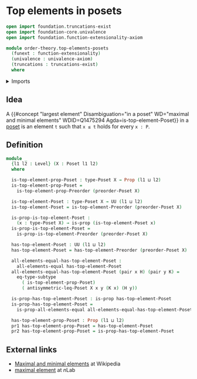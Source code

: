 # Top elements in posets

```agda
open import foundation.truncations-exist
open import foundation-core.univalence
open import foundation.function-extensionality-axiom

module order-theory.top-elements-posets
  (funext : function-extensionality)
  (univalence : univalence-axiom)
  (truncations : truncations-exist)
  where
```

<details><summary>Imports</summary>

```agda
open import foundation.dependent-pair-types
open import foundation.dependent-products-propositions funext
open import foundation.propositions funext univalence
open import foundation.subtypes funext univalence truncations
open import foundation.universe-levels

open import order-theory.posets funext univalence truncations
open import order-theory.top-elements-preorders funext univalence truncations
```

</details>

## Idea

A
{{#concept "largest element" Disambiguation="in a poset" WD="maximal and minimal elements" WDID=Q1475294 Agda=is-top-element-Poset}}
in a [poset](order-theory.posets.md) is an element `t` such that `x ≤ t` holds
for every `x : P`.

## Definition

```agda
module _
  {l1 l2 : Level} (X : Poset l1 l2)
  where

  is-top-element-prop-Poset : type-Poset X → Prop (l1 ⊔ l2)
  is-top-element-prop-Poset =
    is-top-element-prop-Preorder (preorder-Poset X)

  is-top-element-Poset : type-Poset X → UU (l1 ⊔ l2)
  is-top-element-Poset = is-top-element-Preorder (preorder-Poset X)

  is-prop-is-top-element-Poset :
    (x : type-Poset X) → is-prop (is-top-element-Poset x)
  is-prop-is-top-element-Poset =
    is-prop-is-top-element-Preorder (preorder-Poset X)

  has-top-element-Poset : UU (l1 ⊔ l2)
  has-top-element-Poset = has-top-element-Preorder (preorder-Poset X)

  all-elements-equal-has-top-element-Poset :
    all-elements-equal has-top-element-Poset
  all-elements-equal-has-top-element-Poset (pair x H) (pair y K) =
    eq-type-subtype
      ( is-top-element-prop-Poset)
      ( antisymmetric-leq-Poset X x y (K x) (H y))

  is-prop-has-top-element-Poset : is-prop has-top-element-Poset
  is-prop-has-top-element-Poset =
    is-prop-all-elements-equal all-elements-equal-has-top-element-Poset

  has-top-element-prop-Poset : Prop (l1 ⊔ l2)
  pr1 has-top-element-prop-Poset = has-top-element-Poset
  pr2 has-top-element-prop-Poset = is-prop-has-top-element-Poset
```

## External links

- [Maximal and minimal elements](https://en.wikipedia.org/wiki/Maximal_and_minimal_elements)
  at Wikipedia
- [maximal element](https://ncatlab.org/nlab/show/maximal+element) at $n$Lab
